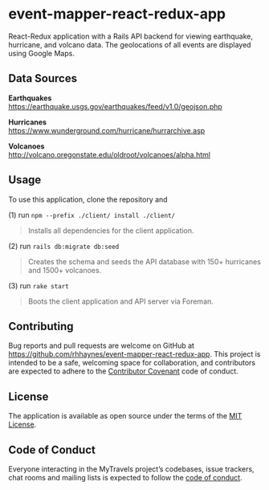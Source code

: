 # event-mapper-react-redux-app

React-Redux application with a Rails API backend for viewing earthquake, hurricane,
and volcano data. The geolocations of all events are displayed using Google Maps.

## Data Sources

**Earthquakes**  
https://earthquake.usgs.gov/earthquakes/feed/v1.0/geojson.php

**Hurricanes**  
https://www.wunderground.com/hurricane/hurrarchive.asp

**Volcanoes**  
http://volcano.oregonstate.edu/oldroot/volcanoes/alpha.html

## Usage

To use this application, clone the repository and

(1) run `npm --prefix ./client/ install ./client/`
> Installs all dependencies for the client application.

(2) run `rails db:migrate db:seed`
> Creates the schema and seeds the API database with 150+ hurricanes and 1500+ volcanoes.

(3) run `rake start`
> Boots the client application and API server via Foreman.

## Contributing

Bug reports and pull requests are welcome on GitHub at https://github.com/rhhaynes/event-mapper-react-redux-app.
This project is intended to be a safe, welcoming space for collaboration, and contributors are expected
to adhere to the [Contributor Covenant](http://contributor-covenant.org) code of conduct.

## License

The application is available as open source under the terms of the
[MIT License](https://github.com/rhhaynes/event-mapper-react-redux-app/blob/master/LICENSE.txt).

## Code of Conduct

Everyone interacting in the MyTravels project’s codebases, issue trackers, chat rooms and mailing lists is expected
to follow the [code of conduct](https://github.com/rhhaynes/event-mapper-react-redux-app/blob/master/CODE_OF_CONDUCT.md).
